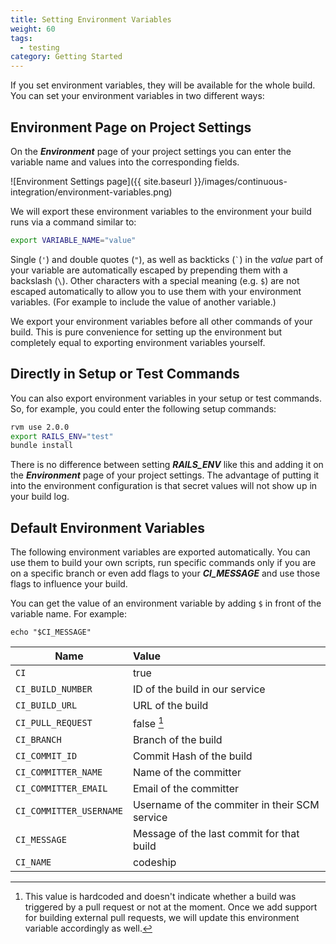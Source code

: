 ```yaml
---
title: Setting Environment Variables
weight: 60
tags:
  - testing
category: Getting Started
---
```

If you set environment variables, they will be available for the whole build. You can set your environment variables in two different ways:

## Environment Page on Project Settings
On the ***Environment*** page of your project settings you can enter the variable name and values into the corresponding fields.

![Environment Settings page]({{ site.baseurl }}/images/continuous-integration/environment-variables.png)

We will export these environment variables to the environment your build runs via a command similar to:

```bash
export VARIABLE_NAME="value"
```

Single (`'`) and double quotes (`"`), as well as backticks (`` ` ``) in the _value_ part of your variable are automatically escaped by prepending them with a backslash (`\`). Other characters with a special meaning (e.g. `$`) are not escaped automatically to allow you to use them with your environment variables. (For example to include the value of another variable.)

We export your environment variables before all other commands of your build. This is pure convenience for setting up the environment but completely equal to exporting environment variables yourself.

## Directly in Setup or Test Commands
You can also export environment variables in your setup or test commands. So, for example, you could enter the following setup commands:

```bash
rvm use 2.0.0
export RAILS_ENV="test"
bundle install
```

There is no difference between setting ***RAILS_ENV*** like this and adding it on the ***Environment*** page of your project settings. The advantage of putting it into the environment configuration is that secret values will not show up in your build log.

## Default Environment Variables
The following environment variables are exported automatically. You can use them to build your own scripts, run specific commands only if you are on a specific branch or even add flags to your ***CI_MESSAGE*** and use those flags to influence your build.

You can get the value of an environment variable by adding `$` in front of the variable name. For example:

```shell
echo "$CI_MESSAGE"
```

| Name                        | Value                                              |
| ----------------------------|:---------------------------------------------------|
| `CI`                        |  true                                              |
| `CI_BUILD_NUMBER`           |  ID of the build in our service                    |
| `CI_BUILD_URL`              |  URL of the build                                  |
| `CI_PULL_REQUEST`           |  false [^pull_request]                             |
| `CI_BRANCH`                 |  Branch of the build                               |
| `CI_COMMIT_ID`              |  Commit Hash of the build                          |
| `CI_COMMITTER_NAME`         |  Name of the committer                             |
| `CI_COMMITTER_EMAIL`        |  Email of the committer                            |
| `CI_COMMITTER_USERNAME`     |  Username of the commiter in their SCM service     |
| `CI_MESSAGE`                |  Message of the last commit for that build         |
| `CI_NAME`                   |  codeship                                          |

[^pull_request]: This value is hardcoded and doesn't indicate whether a build was triggered by a pull request or not at the moment. Once we add support for building external pull requests, we will update this environment variable accordingly as well.
